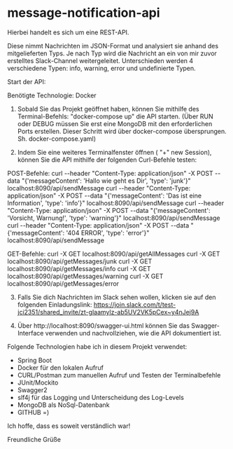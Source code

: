 # message-notification-api


Hierbei handelt es sich um eine REST-API. 

Diese nimmt Nachrichten im JSON-Format und analysiert sie anhand des mitgelieferten Typs. Je nach Typ wird die Nachricht an ein von mir zuvor erstelltes
Slack-Channel weitergeleitet. Unterschieden werden 4 verschiedene Typen: info, warning, error und undefinierte Typen. 

Start der API:

Benötigte Technologie: Docker

1. Sobald Sie das Projekt geöffnet haben, können Sie mithilfe des Terminal-Befehls: "docker-compose up" die API starten.
(Über RUN oder DEBUG müssen Sie erst eine MongoDB mit den erforderlichen Ports erstellen. Dieser Schritt wird über docker-compose übersprungen. 
Sh. docker-compose.yaml)

2. Indem Sie eine weiteres Terminalfenster öffnen ( "+" new Session), können Sie die API mithilfe der folgenden Curl-Befehle testen:

POST-Befehle:
curl --header "Content-Type: application/json" -X POST --data "{'messageContent': 'Hallo wie geht es Dir', 'type': 'junk'}" localhost:8090/api/sendMessage
curl --header "Content-Type: application/json" -X POST --data "{'messageContent': 'Das ist eine Information', 'type': 'info'}" localhost:8090/api/sendMessage
curl --header "Content-Type: application/json" -X POST --data "{'messageContent': 'Vorsicht, Warnung!', 'type': 'warning'}" localhost:8090/api/sendMessage
curl --header "Content-Type: application/json" -X POST --data "{'messageContent': '404 ERROR', 'type': 'error'}" localhost:8090/api/sendMessage

GET-Befehle:
curl -X GET localhost:8090/api/getAllMessages
curl -X GET localhost:8090/api/getMessages/junk
curl -X GET localhost:8090/api/getMessages/info
curl -X GET localhost:8090/api/getMessages/warning
curl -X GET localhost:8090/api/getMessages/error

3. Falls Sie dich Nachrichten im Slack sehen wollen, klicken sie auf den folgenden Einladungslink:
https://join.slack.com/t/test-jci2351/shared_invite/zt-glaamylz-ab5UV2VK5pCex~y4nJej9A

4. Über http://localhost:8090/swagger-ui.html können Sie das Swagger-Interface verwenden und nachvollziehen, wie die API dokumentiert ist.

Folgende Technologien habe ich in diesem Projekt verwendet:

- Spring Boot
- Docker für den lokalen Aufruf
- CURL/Postman zum manuellen Aufruf und Testen der Terminalbefehle
- JUnit/Mockito
- Swagger2
- slf4j für das Logging und Unterscheidung des Log-Levels
- MongoDB als NoSql-Datenbank
- GITHUB =)

Ich hoffe, dass es soweit verständlich war! 


Freundliche Grüße
